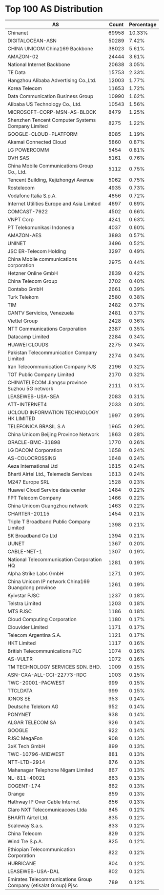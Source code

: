 # Top 100 AS Distribution
| AS | Count | Percentage |
|----|----|----|
| Chinanet | 69958 | 10.33% |
| DIGITALOCEAN-ASN | 50289 | 7.42% |
| CHINA UNICOM China169 Backbone | 38023 | 5.61% |
| AMAZON-02 | 24444 | 3.61% |
| National Internet Backbone | 20638 | 3.05% |
| TE Data | 15753 | 2.33% |
| Hangzhou Alibaba Advertising Co.,Ltd. | 12003 | 1.77% |
| Korea Telecom | 11653 | 1.72% |
| Data Communication Business Group | 10990 | 1.62% |
| Alibaba US Technology Co., Ltd. | 10543 | 1.56% |
| MICROSOFT-CORP-MSN-AS-BLOCK | 8479 | 1.25% |
| Shenzhen Tencent Computer Systems Company Limited | 8275 | 1.22% |
| GOOGLE-CLOUD-PLATFORM | 8085 | 1.19% |
| Akamai Connected Cloud | 5860 | 0.87% |
| LG POWERCOMM | 5454 | 0.81% |
| OVH SAS | 5161 | 0.76% |
| China Mobile Communications Group Co., Ltd. | 5112 | 0.75% |
| Tencent Building, Kejizhongyi Avenue | 5062 | 0.75% |
| Rostelecom | 4935 | 0.73% |
| Vodafone Italia S.p.A. | 4856 | 0.72% |
| Internet Utilities Europe and Asia Limited | 4697 | 0.69% |
| COMCAST-7922 | 4502 | 0.66% |
| VNPT Corp | 4241 | 0.63% |
| PT Telekomunikasi Indonesia | 4037 | 0.60% |
| AMAZON-AES | 3893 | 0.57% |
| UNINET | 3496 | 0.52% |
| JSC ER-Telecom Holding | 3297 | 0.49% |
| China Mobile communications corporation | 2975 | 0.44% |
| Hetzner Online GmbH | 2839 | 0.42% |
| China Telecom Group | 2702 | 0.40% |
| Contabo GmbH | 2661 | 0.39% |
| Turk Telekom | 2580 | 0.38% |
| TIM | 2482 | 0.37% |
| CANTV Servicios, Venezuela | 2481 | 0.37% |
| Viettel Group | 2428 | 0.36% |
| NTT Communications Corporation | 2387 | 0.35% |
| Datacamp Limited | 2284 | 0.34% |
| HUAWEI CLOUDS | 2275 | 0.34% |
| Pakistan Telecommunication Company Limited | 2274 | 0.34% |
| Iran Telecommunication Company PJS | 2196 | 0.32% |
| TOT Public Company Limited | 2170 | 0.32% |
| CHINATELECOM Jiangsu province Suzhou 5G network | 2111 | 0.31% |
| LEASEWEB-USA-SEA | 2083 | 0.31% |
| ATT-INTERNET4 | 2033 | 0.30% |
| UCLOUD INFORMATION TECHNOLOGY HK LIMITED | 1997 | 0.29% |
| TELEFONICA BRASIL S.A | 1965 | 0.29% |
| China Unicom Beijing Province Network | 1863 | 0.28% |
| ORACLE-BMC-31898 | 1770 | 0.26% |
| LG DACOM Corporation | 1658 | 0.24% |
| AS-COLOCROSSING | 1648 | 0.24% |
| Aeza International Ltd | 1615 | 0.24% |
| Bharti Airtel Ltd., Telemedia Services | 1613 | 0.24% |
| M247 Europe SRL | 1528 | 0.23% |
| Huawei Cloud Service data center | 1484 | 0.22% |
| FPT Telecom Company | 1466 | 0.22% |
| China Unicom Guangzhou network | 1463 | 0.22% |
| CHARTER-20115 | 1454 | 0.21% |
| Triple T Broadband Public Company Limited | 1398 | 0.21% |
| SK Broadband Co Ltd | 1394 | 0.21% |
| UUNET | 1367 | 0.20% |
| CABLE-NET-1 | 1307 | 0.19% |
| National Telecommunication Corporation HQ | 1281 | 0.19% |
| Alpha Strike Labs GmbH | 1271 | 0.19% |
| China Unicom IP network China169 Guangdong province | 1261 | 0.19% |
| Kyivstar PJSC | 1237 | 0.18% |
| Telstra Limited | 1203 | 0.18% |
| MTS PJSC | 1186 | 0.18% |
| Cloud Computing Corporation | 1180 | 0.17% |
| Clouvider Limited | 1171 | 0.17% |
| Telecom Argentina S.A. | 1121 | 0.17% |
| HKT Limited | 1117 | 0.16% |
| British Telecommunications PLC | 1074 | 0.16% |
| AS-VULTR | 1072 | 0.16% |
| TM TECHNOLOGY SERVICES SDN. BHD. | 1009 | 0.15% |
| ASN-CXA-ALL-CCI-22773-RDC | 1003 | 0.15% |
| TWC-20001-PACWEST | 999 | 0.15% |
| TTCLDATA | 999 | 0.15% |
| IONOS SE | 953 | 0.14% |
| Deutsche Telekom AG | 952 | 0.14% |
| PONYNET | 938 | 0.14% |
| ALGAR TELECOM SA | 926 | 0.14% |
| GOOGLE | 922 | 0.14% |
| PJSC MegaFon | 908 | 0.13% |
| 3xK Tech GmbH | 899 | 0.13% |
| TWC-10796-MIDWEST | 881 | 0.13% |
| NTT-LTD-2914 | 876 | 0.13% |
| Mahanagar Telephone Nigam Limited | 867 | 0.13% |
| NL-811-40021 | 863 | 0.13% |
| COGENT-174 | 862 | 0.13% |
| Orange | 859 | 0.13% |
| Hathway IP Over Cable Internet | 856 | 0.13% |
| Claro NXT Telecomunicacoes Ltda | 845 | 0.12% |
| BHARTI Airtel Ltd. | 835 | 0.12% |
| Scaleway S.a.s. | 833 | 0.12% |
| China Telecom | 829 | 0.12% |
| Wind Tre S.p.A. | 825 | 0.12% |
| Ethiopian Telecommunication Corporation | 822 | 0.12% |
| HURRICANE | 804 | 0.12% |
| LEASEWEB-USA-DAL | 802 | 0.12% |
| Emirates Telecommunications Group Company (etisalat Group) Pjsc | 789 | 0.12% |
